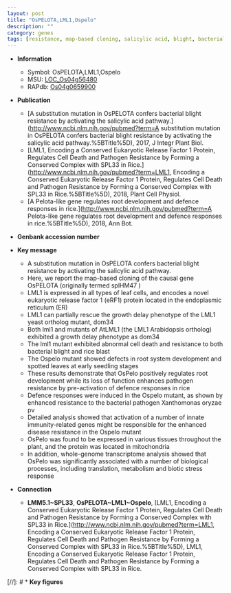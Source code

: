 ```yaml
---
layout: post
title: "OsPELOTA,LML1,Ospelo"
description: ""
category: genes
tags: [resistance, map-based cloning, salicylic acid, blight, bacterial blight, leaf, growth, blast, cell death, root, seedling, development, mitochondria, root development, disease, disease resistance, stress, biotic stress, innate immunity, pathogen, stress response, defence, defence response, pathogen resistance]
---
```


* **Information**  
    + Symbol: OsPELOTA,LML1,Ospelo  
    + MSU: [LOC_Os04g56480](http://rice.uga.edu/cgi-bin/ORF_infopage.cgi?orf=LOC_Os04g56480)  
    + RAPdb: [Os04g0659900](https://rapdb.dna.affrc.go.jp/locus/?name=Os04g0659900)  

* **Publication**  
    + [A substitution mutation in OsPELOTA confers bacterial blight resistance by activating the salicylic acid pathway.](http://www.ncbi.nlm.nih.gov/pubmed?term=A substitution mutation in OsPELOTA confers bacterial blight resistance by activating the salicylic acid pathway.%5BTitle%5D), 2017, J Integr Plant Biol.
    + [LML1, Encoding a Conserved Eukaryotic Release Factor 1 Protein, Regulates Cell Death and Pathogen Resistance by Forming a Conserved Complex with SPL33 in Rice.](http://www.ncbi.nlm.nih.gov/pubmed?term=LML1, Encoding a Conserved Eukaryotic Release Factor 1 Protein, Regulates Cell Death and Pathogen Resistance by Forming a Conserved Complex with SPL33 in Rice.%5BTitle%5D), 2018, Plant Cell Physiol.
    + [A Pelota-like gene regulates root development and defence responses in rice.](http://www.ncbi.nlm.nih.gov/pubmed?term=A Pelota-like gene regulates root development and defence responses in rice.%5BTitle%5D), 2018, Ann Bot.

* **Genbank accession number**  

* **Key message**  
    + A substitution mutation in OsPELOTA confers bacterial blight resistance by activating the salicylic acid pathway.
    + Here, we report the map-based cloning of the causal gene OsPELOTA (originally termed splHM47 )
    + LML1 is expressed in all types of leaf cells, and encodes a novel eukaryotic release factor 1 (eRF1) protein located in the endoplasmic reticulum (ER)
    + LML1 can partially rescue the growth delay phenotype of the LML1 yeast ortholog mutant, dom34
    + Both lml1 and mutants of AtLML1 (the LML1 Arabidopsis ortholog) exhibited a growth delay phenotype as dom34
    + The lml1 mutant exhibited abnormal cell death and resistance to both bacterial blight and rice blast
    + The Ospelo mutant showed defects in root system development and spotted leaves at early seedling stages
    + These results demonstrate that OsPelo positively regulates root development while its loss of function enhances pathogen resistance by pre-activation of defence responses in rice
    + Defence responses were induced in the Ospelo mutant, as shown by enhanced resistance to the bacterial pathogen Xanthomonas oryzae pv
    + Detailed analysis showed that activation of a number of innate immunity-related genes might be responsible for the enhanced disease resistance in the Ospelo mutant
    + OsPelo was found to be expressed in various tissues throughout the plant, and the protein was located in mitochondria
    + In addition, whole-genome transcriptome analysis showed that OsPelo was significantly associated with a number of biological processes, including translation, metabolism and biotic stress response

* **Connection**  
    + __LMM5.1~SPL33__, __OsPELOTA~LML1~Ospelo__, [LML1, Encoding a Conserved Eukaryotic Release Factor 1 Protein, Regulates Cell Death and Pathogen Resistance by Forming a Conserved Complex with SPL33 in Rice.](http://www.ncbi.nlm.nih.gov/pubmed?term=LML1, Encoding a Conserved Eukaryotic Release Factor 1 Protein, Regulates Cell Death and Pathogen Resistance by Forming a Conserved Complex with SPL33 in Rice.%5BTitle%5D), LML1, Encoding a Conserved Eukaryotic Release Factor 1 Protein, Regulates Cell Death and Pathogen Resistance by Forming a Conserved Complex with SPL33 in Rice.

[//]: # * **Key figures**  


